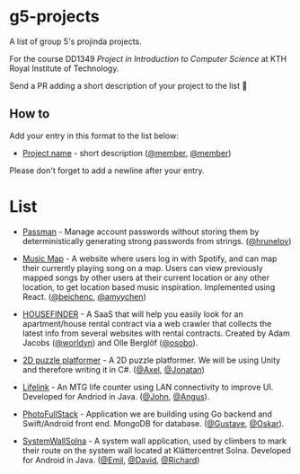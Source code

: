 # g5-projects
A list of group 5's projinda projects.

For the course DD1349 _Project in Introduction to Computer Science_ at KTH Royal Institute of Technology.

Send a PR adding a short description of your project to the list 🚀

## How to
Add your entry in this format to the list below:
- [Project name](https://github.com/mictab/) - short description ([@member](https://github.com/mictab), [@member](https://github.com/mictab))

Please don't forget to add a newline after your entry.

# List

- [Passman](https://github.com/hrunelov/passman) - Manage account passwords without storing them by deterministically generating strong passwords from strings. ([@hrunelov](https://github.com/hrunelov))

- [Music Map](https://github.com/beichenc/MusicMap) - A website where users log in with Spotify, and can map their currently playing song on a map. Users can view previously mapped songs by other users at their current location or any other location, to get location based music inspiration. Implemented using React. ([@beichenc](https://github.com/beichenc), [@amyychen](https://github.com/amyychen))  

- [HOUSEFINDER](https://github.com/worldyn/crawler) - A SaaS that will help you easily look for an apartment/house rental contract via a web crawler that collects the latest info from several websites with rental contracts. Created by Adam Jacobs ([@worldyn](https://github.com/worldyn)) and Olle Berglöf ([@osobo](https://github.com/osobo)).

- [2D puzzle platformer](https://github.com/AxlLind/2D-platformer) - A 2D puzzle platformer. We will be using Unity and therefore writing it in C#. ([@Axel](https://github.com/axlLind), [@Jonatan](https://github.com/Jontpan))

- [Lifelink](https://github.com/johnnil/Lifelink/) - An MTG life counter using LAN connectivity to improve UI. Developed for Andriod in Java. ([@John](https://github.com/johnnil), [@Angus](https://github.com/angloth)).

- [PhotoFullStack](https://github.com/gustaver/fullstack-photo-applcation) - Application we are building using Go backend and Swift/Android front end. MongoDB for database. ([@Gustave](https://github.com/gustaver), [@Oskar](https://github.com/oskaerik)).

- [SystemWallSolna](https://github.com/emilabr/Board) - A system wall application, used by climbers to mark their route on the system wall located at Klättercentret Solna. Developed for Android in Java. ([@Emil](https://github.com/emilabr), [@David](https://github.com/davyie), [@Richard](https://github.com/ricliu89))
